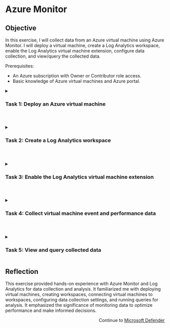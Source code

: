 # Azure Monitor

## Objective
In this exercise, I will collect data from an Azure virtual machine using Azure Monitor. I will deploy a virtual machine, create a Log Analytics workspace, enable the Log Analytics virtual machine extension, configure data collection, and view/query the collected data.

Prerequisites:

- An Azure subscription with Owner or Contributor role access.
- Basic knowledge of Azure virtual machines and Azure portal.

<details> 
  
<summary> 
  
### Task 1: Deploy an Azure virtual machine
  
  </summary>   

Sign in to the Azure portal at https://portal.azure.com/ using an account with Owner or Contributor role access to the Azure subscription.

Open the Cloud Shell by clicking the first icon in the top right of the Azure Portal. If prompted, select PowerShell and Create storage.

Ensure PowerShell is selected in the drop-down menu in the upper-left corner of the Cloud Shell pane.

Run the following command in the PowerShell session within the Cloud Shell pane to create a resource group that will be used in this lab:

```powershell
New-AzResourceGroup -Name AZ500LAB131415 -Location 'South Central US'
````

Wait for the resource group creation to complete.

Run the following command in the PowerShell session within the Cloud Shell pane to create a new Azure virtual machine:

```powershell
New-AzVm -ResourceGroupName "AZ500LAB131415" -Name "myVM" -Location 'EastUS' -VirtualNetworkName "myVnet" -SubnetName "mySubnet" -SecurityGroupName   "myNetworkSecurityGroup" -PublicIpAddressName "myPublicIpAddress" -PublicIpSku Standard -OpenPorts 80,3389 -Size Standard_DS1_v2
```

When prompted for credentials, use the following:

|User: | localadmin|
|------|------|
| Password: | Use a password that can be remembered easily|
  
<img src="https://github.com/0xbythesecond/Azure-Monitor/assets/23303634/fcd85178-a242-428e-840c-3db5e89ff5bd" height="80%" width="80%" alt="Create Resource Group and Virtual Machine in PS1(2)"/>
  

Wait for the virtual machine deployment to complete.

Run the following command to confirm that the virtual machine named "myVM" was created and its ProvisioningState is "Succeeded":

```powershell
Get-AzVM -Name 'myVM' -ResourceGroupName 'AZ500LAB131415' | Format-Table
```

<img src="https://github.com/0xbythesecond/Azure-Monitor/assets/23303634/939cb4b4-595e-4e85-9142-fabfbfa313cc" height="80%" width="80%" alt="Successfully Deployed VM"/>
  
  
Close the Cloud Shell pane.
  
</details>

#

<details> 
  
<summary> 

### Task 2: Create a Log Analytics workspace
  
  </summary>   

In the Azure portal, use the search box at the top to search for "Log Analytics workspaces" and press Enter.

On the Log Analytics workspaces blade, click "+ Create."

On the Basics tab of the Create Log Analytics workspace blade, specify the following settings:

| Subscription: | Select the name of the Azure subscription you are using in this lab.|
|--------|-------|
| Resource group: | AZ500LAB131415|
| Name: | Enter any valid, globally unique name for the Log Analytics workspace.|
| Region: | South Central US|
  
<img src="https://github.com/0xbythesecond/Azure-Monitor/assets/23303634/e2811af8-4f3f-414c-8343-446c7a03bad3" height="50%" width="50%" alt="Create Log Analytics Workspace"/>
  

Select "Review + create."

On the Review + create tab of the Create Log Analytics workspace blade, click "Create" to start the workspace creation.

Wait for the Log Analytics workspace creation to complete.

</details> 

#

<details> 

<summary> 
  
### Task 3: Enable the Log Analytics virtual machine extension
  
</summary>  

In the Azure portal, navigate back to the Log Analytics workspaces blade.

In the list of workspaces, click the entry representing the workspace you created in the previous task.

On the Log Analytics workspace blade, on the Overview page, in the "Connect a Data Source" section, click the "Azure Virtual machines (VMs)" entry.
  
<img src="https://github.com/0xbythesecond/Azure-Monitor/assets/23303634/c98d3f03-922f-4754-915f-db477aaea4ae" height="70%" width="70%" alt="Connect a Data Source (VM)"/>
  

  >**Note**: For the agent to be successfully installed, the virtual machine must be running.

In the list of virtual machines, locate the entry representing the Azure VM "myVM" you deployed in Task 1 and note that it is listed as "Not connected."

Click the "myVM" entry and then, on the "myVM" blade, click "Connect."
  
<img src="https://github.com/0xbythesecond/Azure-Monitor/assets/23303634/5061f334-44b3-41fe-9821-02446b8eaff1" height="50%" width="50%" alt="Connect VM to LAW"/>
  

Wait for the virtual machine to connect to the Log Analytics workspace. The status displayed on the "myVM" blade will change from "Connecting" to "This workspace."
  
<img src="https://github.com/0xbythesecond/Azure-Monitor/assets/23303634/be9c6b5e-3a4a-45cc-a2ad-37fe2a7c1d7b" height="40%" width="40%" alt="Connected VM to LAW"/>
  
  >**Note**: This may take a few minutes. The Status displayed on the myVM blade, will change from Connecting to This workspace.  
  
</details> 

#

<details> 
  
<summary>   

### Task 4: Collect virtual machine event and performance data
  
  </summary>   

In the Azure portal, navigate back to the Log Analytics workspace you created earlier in this exercise.

On the Log Analytics workspace blade, in the "Classic" section, click "Legacy agents management."

On the Agents configuration blade, review the configurable settings including Windows Event Logs, Windows Performance Counters, Linux Performance Counters, IIS Logs, and Syslog.

Ensure that "Windows Event Logs" is selected, click "+ Add windows event log," and in the listing of event log types, select "System."
 
<img src="https://github.com/0xbythesecond/Azure-Monitor/assets/23303634/7aa92297-42ad-4b16-8230-8f01a19647dc" height="80%" width="80%" alt="Add Windows Event Logs"/>  
 
  >**Note**: This is how you add event logs to the workspace. Other choices include, for example, Hardware events or Key Management Service.  

Deselect the "Information" checkbox, leaving the "Error" and "Warning" checkboxes selected.

Click "Windows Performance Counters," click "+ Add performance counter," review the listing of available performance counters, and add the following ones:

- Memory(*)\Available Memory Mbytes
- Process(*)% Processor Time
- Event Tracing for Windows\Total Memory Usage — Non-Paged Pool
- Event Tracing for Windows\Total Memory Usage — Paged Pool

  >**Note**: The counters are added and configured with a 60-second collection sample interval.

On the Agents configuration blade, click "Apply."
  
<img src="https://github.com/0xbythesecond/Azure-Monitor/assets/23303634/c5831563-6c27-4e0c-bc10-dc193afc18b1" height="80%" width="80%" alt="Add Performance Counter"/>
  
</details>  

#

<details> 

<summary> 

### Task 5: View and query collected data
  
</summary>   

In the Azure portal, navigate back to the Log Analytics workspace you created earlier in this exercise.

On the Log Analytics workspace blade, in the "General" section, click "Logs."

If needed, close the "Welcome to Log Analysis" window.

On the Queries pane, in the "All Queries" column, scroll down to the bottom of the list of resource types, and click "Azure Monitor."

Review the list of predefined queries, select "Memory and CPU usage," and click the corresponding "Run" button.
  
<img src="https://github.com/0xbythesecond/Azure-Monitor/assets/23303634/2bfb1374-ca95-408e-a9e4-d401896560b3" height="90%" width="90%" alt="Run Memory and CPU Usage"/>
  

  >**Note**: You can start with the query "Virtual machine available memory." If you don't get any results, check that the scope is set to "virtual machine."

The query will automatically open in a new query tab. Note: Log Analytics uses the Kusto query language. You can customize the existing queries or create your own.
  
<img src="https://github.com/0xbythesecond/Azure-Monitor/assets/23303634/4381c4fe-72e8-4000-9c4a-daf9f5fae734" height="70%" width="70%" alt="Query Results for Memory and CPU Usage"/>
  
Kusto Query Language (KQL) that was run for the Memory and CPU Usage:
  
```kql
// Memory and CPU usage 
// Chart all computers' used memory and CPU, over the last hour. 
Perf
| where TimeGenerated > ago(1h)
| where (CounterName == "% Processor Time" and InstanceName == "_Total") or CounterName == "% Used Memory"
| project TimeGenerated, CounterName, CounterValue
| summarize avg(CounterValue) by CounterName, bin(TimeGenerated, 1m)
| render timechart
```  
  

  >**Note**: The results of the query you selected are automatically displayed below the query pane. To re-run the query, click "Run."

  >**Note**: Since this virtual machine was just created, there may not be any data yet.

  >**Note**: You have the option of displaying data in different formats. You also have the option of creating an alert rule based on the results of the query.

Optional: Generate additional load on the Azure VM to collect more data:

Navigate to the Azure VM blade.
In the Operations section, select "Run command."
On the "RunPowerShellScript" blade, run the following script:

```elm
cmd
:loop
dir c:\ /s > SWAP
goto loop
```  
  
Switch back to the Log Analytics blade and re-run the query. You might need to wait a few minutes for data to be collected before re-running the query.

</details>   

## Reflection
This exercise provided hands-on experience with Azure Monitor and Log Analytics for data collection and analysis. It familiarized me with deploying virtual machines, creating workspaces, connecting virtual machines to workspaces, configuring data collection settings, and running queries for analysis. It emphasized the significance of monitoring data to optimize performance and make informed decisions.  

<p align="right"> Continue to <a href="https://github.com/FidelisIwu/Microsoft-Defender"> Microsoft Defender</a></p>
